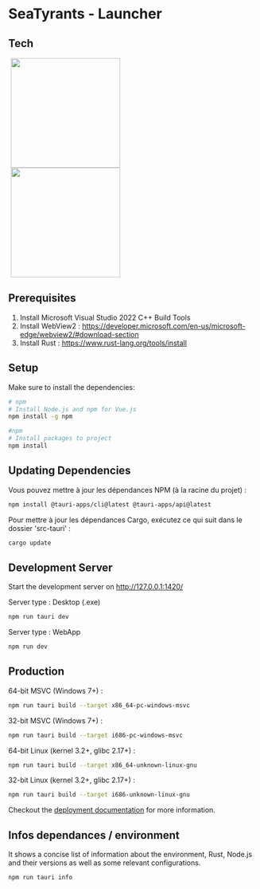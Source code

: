 # SeaTyrants - Launcher

## Tech

<a href="https://www.postgresql.org/docs/" style="margin-left: 25px;">
  <img src="https://ordina-jworks.github.io/img/vue-with-typescript/vue-plus-typescript.png" alt="" width="220" height="auto" style="margin-left: -20px" />
</a> <br />

<a href="https://www.postgresql.org/docs/" style="margin-left: 25px;">
  <img src="https://d33wubrfki0l68.cloudfront.net/4112b407ce93d899a0e499bbefa9fc172b11685e/49ffa/meta/tauri_logo_dark.svg
" alt="" width="220" height="auto" style="margin-left: -20px" />
</a>

## Prerequisites
1. Install Microsoft Visual Studio 2022 C++ Build Tools
2. Install WebView2 : https://developer.microsoft.com/en-us/microsoft-edge/webview2/#download-section
3. Install Rust : https://www.rust-lang.org/tools/install

## Setup

Make sure to install the dependencies:

```bash
# npm
# Install Node.js and npm for Vue.js
npm install -g npm
```

```bash
#npm
# Install packages to project
npm install
```

## Updating Dependencies

Vous pouvez mettre à jour les dépendances NPM (à la racine du projet) :
```bash
npm install @tauri-apps/cli@latest @tauri-apps/api@latest
```

Pour mettre à jour les dépendances Cargo, exécutez ce qui suit dans le dossier 'src-tauri' :
```bash
cargo update
```


## Development Server
Start the development server on http://127.0.0.1:1420/

Server type : Desktop (.exe)
```bash
npm run tauri dev
```

Server type : WebApp
```bash
npm run dev
```

## Production

64-bit MSVC (Windows 7+) :
```bash
npm run tauri build --target x86_64-pc-windows-msvc
```

32-bit MSVC (Windows 7+) :
```bash
npm run tauri build --target i686-pc-windows-msvc
```

64-bit Linux (kernel 3.2+, glibc 2.17+) :
```bash
npm run tauri build --target x86_64-unknown-linux-gnu
```

32-bit Linux (kernel 3.2+, glibc 2.17+) :
```bash
npm run tauri build --target i686-unknown-linux-gnu	
```

Checkout the [deployment documentation](https://tauri.app/v1/guides/building/) for more information.

## Infos dependances / environment

It shows a concise list of information about the environment, Rust, Node.js and their versions as well as some relevant configurations.

```bash
npm run tauri info
```
